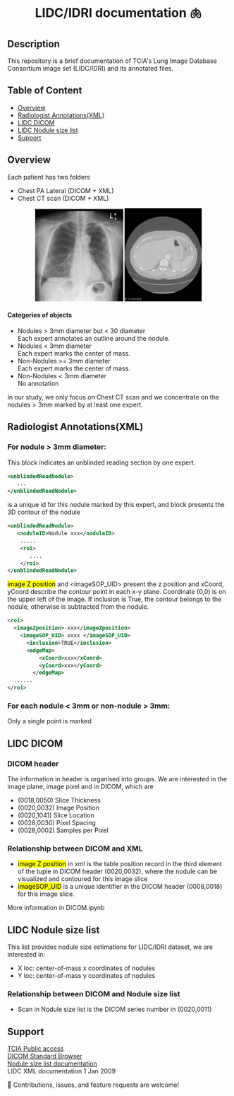 <h1 align="center">LIDC/IDRI documentation  🫁 </h1>

## Description
This repository is a brief documentation of TCIA's Lung Image Database Consortium image set (LIDC/IDRI) and its annotated files.

## Table of Content
- [Overview](#overview)
- [Radiologist Annotations(XML)](#radiologist_annotations(xml))
- [LIDC DICOM](#images)
- [LIDC Nodule size list](#meta)
- [Support](#support)
## Overview
Each patient has two folders
- Chest PA Lateral (DICOM + XML)
- Chest CT scan (DICOM + XML)
<p align="center">

  <img src="PA.png" alt="drawing" width="200"/>

  <img src="chest.png" alt="drawing" width="175"/>
</p>

#### Categories of objects
- Nodules > 3mm diameter but < 30 diameter<br>
  Each expert annotates an outline around the nodule. 
- Nodules < 3mm diameter<br>
  Each expert marks the center of mass.
- Non-Nodules >= 3mm diameter<br>
  Each expert marks the center of mass.
- Non-Nodules < 3mm diameter<br>
  No annotation


In our study, we only focus on Chest CT scan and we concentrate on the nodules > 3mm marked by at least one expert.

## Radiologist Annotations(XML)
### For nodule > 3mm diameter:
This block indicates an unblinded reading section by one expert.
```xml
<unblindedReadNodule>
   ...
</unblindedReadNodule>
```
<noduleID> is a unique id for this nodule marked by this expert, and <roi> block presents the 3D contour of the nodule

```xml
<unblindedReadNodule>
   <noduleID>Nodule xxx</noduleID>
    .....
    <roi>
       ....
    </roi>
</unblindedReadNodule>
```

 <mark>image Z position</mark> and <imageSOP_UID> present the z position and xCoord, yCoord describe the contour point in each x-y plane.
Coordinate (0,0) is on the upper left of the image. If inclusion is True, the contour belongs to the nodule, otherwise is subtracted from the nodule.
```xml
<roi>
  <imageZposition>-xxx</imageZposition>
    <imageSOP_UID> xxxx </imageSOP_UID> 
      <inclusion>TRUE</inclusion>
      <edgeMap>
          <xCoord>xxx</xCoord>
          <yCoord>xxx</yCoord>
        </edgeMap>
  ......
</roi>

```

### For each nodule < 3mm or non-nodule > 3mm:
Only a single point is marked
  
## LIDC DICOM
### DICOM header
The information in header is organised into groups. We are interested in the image plane, image pixel and in DICOM, which are
  - (0018,0050) Slice Thickness
  - (0020,0032) Image Position
  - (0020,1041) Slice Location
  - (0028,0030) Pixel Spacing
  - (0028,0002) Samples per Pixel
### Relationship between DICOM and XML
- <mark>image Z position</mark>  in xml is the table position record in the third element of the tuple in DICOM header (0020,0032), where the nodule can be visualized and contoured for this image slice
- <mark>imageSOP_UID</mark> is a unique identifier in the DICOM header (0008,0018) for this image slice. <br>

More information in DICOM.ipynb

  
## LIDC Nodule size list
This list provides nodule size estimations for LIDC/IDRI dataset, we are interested in:
  - X loc:  center-of-mass x coordinates of nodules
  - Y loc:  center-of-mass y coordinates of nodules
### Relationship between DICOM and Nodule size list
  - Scan in Nodule size list is the DICOM series number in (0020,0011)
 
  
## Support
[TCIA Public access](https://wiki.cancerimagingarchive.net/display/Public/LIDC-IDRI) <br>
[DICOM Standard Browser](https://dicom.innolitics.com/ciods/rt-dose/image-plane/00280030)<br>
[Nodule size list documentation](http://www.via.cornell.edu/lidc/)<br>
LIDC XML documentation 1 Jan 2009 <br>

🤝  Contributions, issues, and feature requests are welcome!
